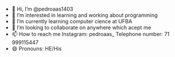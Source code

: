 - 👋 Hi, I’m @pedroaas1403
- 👀 I’m interested in learning and working about programming
- 🌱 I’m currently learning computer cience at UFBA
- 💞️ I’m looking to collaborate on anywhere which acept me
- 📫 How to reach me
  Instagram: pedroaas_
  Telephone number: 71 999115447
- 😄 Pronouns: HE/His

<!---
pedroaas1403/pedroaas1403 is a ✨ special ✨ repository because its `README.md` (this file) appears on your GitHub profile.
You can click the Preview link to take a look at your changes.
--->
